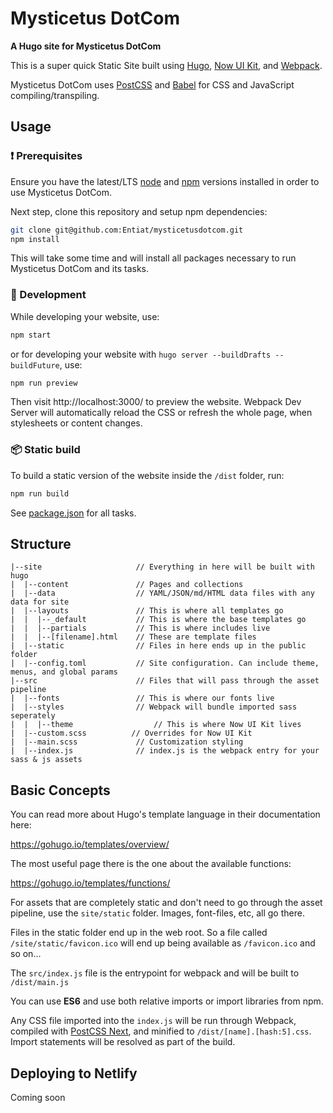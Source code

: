 # Mysticetus DotCom

**A Hugo site for Mysticetus DotCom**

This is a super quick Static Site built using [Hugo](https://gohugo.io/), [Now UI Kit](https://demos.creative-tim.com/now-ui-kit/index.html), and [Webpack](https://webpack.js.org/).

Mysticetus DotCom uses [PostCSS](http://postcss.org/) and [Babel](https://babeljs.io/) for CSS and JavaScript compiling/transpiling.

## Usage

### :exclamation: Prerequisites

Ensure you have the latest/LTS [node](https://nodejs.org/en/download/) and [npm](https://www.npmjs.com/get-npm) versions installed in order to use Mysticetus DotCom.

Next step, clone this repository and setup npm dependencies:

```bash
git clone git@github.com:Entiat/mysticetusdotcom.git
npm install
```

This will take some time and will install all packages necessary to run Mysticetus DotCom and its tasks.

### :construction_worker: Development

While developing your website, use:

```bash
npm start
```

or for developing your website with `hugo server --buildDrafts --buildFuture`, use:

```bash
npm run preview
```

Then visit http://localhost:3000/ to preview the website. Webpack Dev Server will automatically reload the CSS or refresh the whole page, when stylesheets or content changes.

### :package: Static build

To build a static version of the website inside the `/dist` folder, run:

```bash
npm run build
```

See [package.json](package.json#L8) for all tasks.

## Structure

```
|--site                		// Everything in here will be built with hugo
|  |--content          		// Pages and collections
|  |--data             		// YAML/JSON/md/HTML data files with any data for site
|  |--layouts          		// This is where all templates go
|  |  |--_default      		// This is where the base templates go
|  |  |--partials      		// This is where includes live
|  |  |--[filename].html	// These are template files
|  |--static           		// Files in here ends up in the public folder
|  |--config.toml      		// Site configuration. Can include theme, menus, and global params
|--src                 		// Files that will pass through the asset pipeline
|  |--fonts              	// This is where our fonts live
|  |--styles              	// Webpack will bundle imported sass seperately
|  |  |--theme      			// This is where Now UI Kit lives
|  |--custom.scss          // Overrides for Now UI Kit
|  |--main.scss          	// Customization styling
|  |--index.js         		// index.js is the webpack entry for your sass & js assets
```

## Basic Concepts

You can read more about Hugo's template language in their documentation here:

https://gohugo.io/templates/overview/

The most useful page there is the one about the available functions:

https://gohugo.io/templates/functions/

For assets that are completely static and don't need to go through the asset pipeline,
use the `site/static` folder. Images, font-files, etc, all go there.

Files in the static folder end up in the web root. So a file called `/site/static/favicon.ico` will end up being available as `/favicon.ico` and so on...

The `src/index.js` file is the entrypoint for webpack and will be built to `/dist/main.js`

You can use **ES6** and use both relative imports or import libraries from npm.

Any CSS file imported into the `index.js` will be run through Webpack, compiled with [PostCSS Next](http://cssnext.io/), and
minified to `/dist/[name].[hash:5].css`. Import statements will be resolved as part of the build.

## Deploying to Netlify

Coming soon
